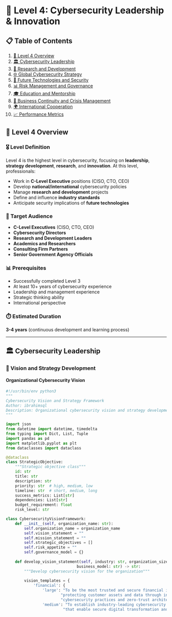 # 🎯 Level 4: Cybersecurity Leadership & Innovation

## 📋 Table of Contents

1. [🎯 Level 4 Overview](#-level-4-overview)
2. [🏛️ Cybersecurity Leadership](#️-cybersecurity-leadership)
3. [🔬 Research and Development](#-research-and-development)
4. [🌐 Global Cybersecurity Strategy](#-global-cybersecurity-strategy)
5. [🤖 Future Technologies and Security](#-future-technologies-and-security)
6. [📊 Risk Management and Governance](#-risk-management-and-governance)
7. [🎓 Education and Mentorship](#-education-and-mentorship)
8. [💼 Business Continuity and Crisis Management](#-business-continuity-and-crisis-management)
9. [🌍 International Cooperation](#-international-cooperation)
10. [📈 Performance Metrics](#-performance-metrics)

## 🎯 Level 4 Overview

### 🎖️ Level Definition
Level 4 is the highest level in cybersecurity, focusing on **leadership**, **strategy development**, **research**, and **innovation**. At this level, professionals:

- Work in **C-Level Executive** positions (CISO, CTO, CEO)
- Develop **national/international** cybersecurity policies
- Manage **research and development** projects
- Define and influence **industry standards**
- Anticipate security implications of **future technologies**

### 🎯 Target Audience
- **C-Level Executives** (CISO, CTO, CEO)
- **Cybersecurity Directors**
- **Research and Development Leaders**
- **Academics and Researchers**
- **Consulting Firm Partners**
- **Senior Government Agency Officials**

### 📊 Prerequisites
- Successfully completed Level 3
- At least 10+ years of cybersecurity experience
- Leadership and management experience
- Strategic thinking ability
- International perspective

### ⏱️ Estimated Duration
**3-4 years** (continuous development and learning process)

---

## 🏛️ Cybersecurity Leadership

### 🎯 Vision and Strategy Development

#### Organizational Cybersecurity Vision

```python
#!/usr/bin/env python3
"""
Cybersecurity Vision and Strategy Framework
Author: ibrahimsql
Description: Organizational cybersecurity vision and strategy development system
"""

import json
from datetime import datetime, timedelta
from typing import Dict, List, Tuple
import pandas as pd
import matplotlib.pyplot as plt
from dataclasses import dataclass

@dataclass
class StrategicObjective:
    """Strategic objective class"""
    id: str
    title: str
    description: str
    priority: str  # high, medium, low
    timeline: str  # short, medium, long
    success_metrics: List[str]
    dependencies: List[str]
    budget_requirement: float
    risk_level: str

class CybersecurityVisionFramework:
    def __init__(self, organization_name: str):
        self.organization_name = organization_name
        self.vision_statement = ""
        self.mission_statement = ""
        self.strategic_objectives = []
        self.risk_appetite = ""
        self.governance_model = {}
        
    def develop_vision_statement(self, industry: str, organization_size: str, 
                               business_model: str) -> str:
        """Develop cybersecurity vision for the organization"""
        
        vision_templates = {
            'financial': {
                'large': "To be the most trusted and secure financial institution, "
                        "protecting customer assets and data through innovative "
                        "cybersecurity practices and zero-trust architecture.",
                'medium': "To establish industry-leading cybersecurity practices "
                         "that enable secure digital transformation and customer trust.",
```
